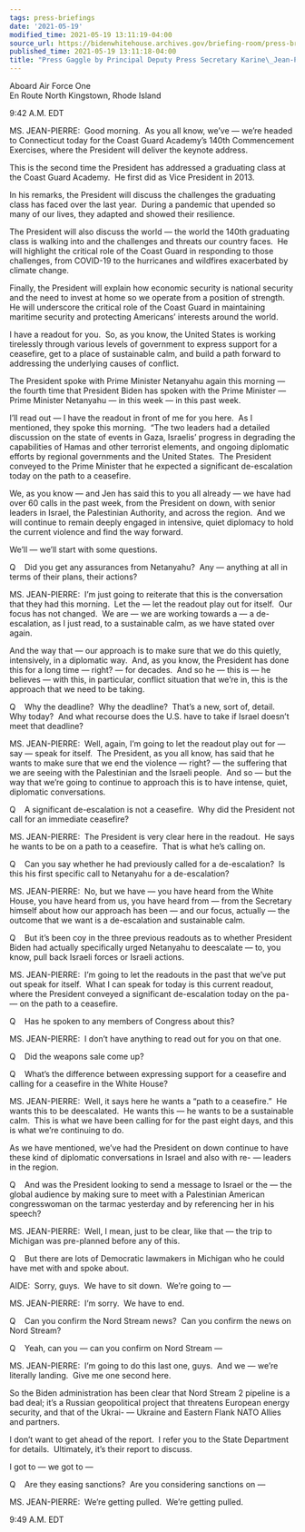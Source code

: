 ```yaml
---
tags: press-briefings
date: '2021-05-19'
modified_time: 2021-05-19 13:11:19-04:00
source_url: https://bidenwhitehouse.archives.gov/briefing-room/press-briefings/2021/05/19/press-gaggle-by-principal-deputy-press-secretary-karine-jean-pierre/
published_time: 2021-05-19 13:11:18-04:00
title: "Press Gaggle by Principal Deputy Press Secretary Karine\_Jean-Pierre"
---
```

 
Aboard Air Force One  
En Route North Kingstown, Rhode Island

9:42 A.M. EDT

MS. JEAN-PIERRE:  Good morning.  As you all know, we’ve — we’re headed
to Connecticut today for the Coast Guard Academy’s 140th Commencement
Exercises, where the President will deliver the keynote address. 

This is the second time the President has addressed a graduating class
at the Coast Guard Academy.  He first did as Vice President in 2013. 

In his remarks, the President will discuss the challenges the graduating
class has faced over the last year.  During a pandemic that upended so
many of our lives, they adapted and showed their resilience. 

The President will also discuss the world — the world the 140th
graduating class is walking into and the challenges and threats our
country faces.  He will highlight the critical role of the Coast Guard
in responding to those challenges, from COVID-19 to the hurricanes and
wildfires exacerbated by climate change. 

Finally, the President will explain how economic security is national
security and the need to invest at home so we operate from a position of
strength.  He will underscore the critical role of the Coast Guard in
maintaining maritime security and protecting Americans’ interests around
the world.

I have a readout for you.  So, as you know, the United States is working
tirelessly through various levels of government to express support for a
ceasefire, get to a place of sustainable calm, and build a path forward
to addressing the underlying causes of conflict. 

The President spoke with Prime Minister Netanyahu again this morning —
the fourth time that President Biden has spoken with the Prime Minister
— Prime Minister Netanyahu — in this week — in this past week. 

I’ll read out — I have the readout in front of me for you here.  As I
mentioned, they spoke this morning.  “The two leaders had a detailed
discussion on the state of events in Gaza, Israelis’ progress in
degrading the capabilities of Hamas and other terrorist elements, and
ongoing diplomatic efforts by regional governments and the United
States.  The President conveyed to the Prime Minister that he expected a
significant de-escalation today on the path to a ceasefire. 

We, as you know — and Jen has said this to you all already — we have had
over 60 calls in the past week, from the President on down, with senior
leaders in Israel, the Palestinian Authority, and across the region. 
And we will continue to remain deeply engaged in intensive, quiet
diplomacy to hold the current violence and find the way forward.

We’ll — we’ll start with some questions.

Q    Did you get any assurances from Netanyahu?  Any — anything at all
in terms of their plans, their actions?

MS. JEAN-PIERRE:  I’m just going to reiterate that this is the
conversation that they had this morning.  Let the — let the readout play
out for itself.  Our focus has not changed.  We are — we are working
towards a — a de-escalation, as I just read, to a sustainable calm, as
we have stated over again. 

And the way that — our approach is to make sure that we do this quietly,
intensively, in a diplomatic way.  And, as you know, the President has
done this for a long time — right? — for decades.  And so he — this is —
he believes — with this, in particular, conflict situation that we’re
in, this is the approach that we need to be taking.

Q    Why the deadline?  Why the deadline?  That’s a new, sort of,
detail.  Why today?  And what recourse does the U.S. have to take if
Israel doesn’t meet that deadline?

MS. JEAN-PIERRE:  Well, again, I’m going to let the readout play out for
— say — speak for itself.  The President, as you all know, has said that
he wants to make sure that we end the violence — right? — the suffering
that we are seeing with the Palestinian and the Israeli people.  And so
— but the way that we’re going to continue to approach this is to have
intense, quiet, diplomatic conversations.

Q    A significant de-escalation is not a ceasefire.  Why did the
President not call for an immediate ceasefire?

MS. JEAN-PIERRE:  The President is very clear here in the readout.  He
says he wants to be on a path to a ceasefire.  That is what he’s calling
on.

Q    Can you say whether he had previously called for a de-escalation? 
Is this his first specific call to Netanyahu for a de-escalation?

MS. JEAN-PIERRE:  No, but we have — you have heard from the White House,
you have heard from us, you have heard from — from the Secretary himself
about how our approach has been — and our focus, actually — the outcome
that we want is a de-escalation and sustainable calm.

Q    But it’s been coy in the three previous readouts as to whether
President Biden had actually specifically urged Netanyahu to deescalate
— to, you know, pull back Israeli forces or Israeli actions.

MS. JEAN-PIERRE:  I’m going to let the readouts in the past that we’ve
put out speak for itself.  What I can speak for today is this current
readout, where the President conveyed a significant de-escalation today
on the pa- — on the path to a ceasefire.

Q    Has he spoken to any members of Congress about this?

MS. JEAN-PIERRE:  I don’t have anything to read out for you on that one.

Q    Did the weapons sale come up?

Q    What’s the difference between expressing support for a ceasefire
and calling for a ceasefire in the White House?

MS. JEAN-PIERRE:  Well, it says here he wants a “path to a ceasefire.” 
He wants this to be deescalated.  He wants this — he wants to be a
sustainable calm.  This is what we have been calling for for the past
eight days, and this is what we’re continuing to do. 

As we have mentioned, we’ve had the President on down continue to have
these kind of diplomatic conversations in Israel and also with re- —
leaders in the region.

Q    And was the President looking to send a message to Israel or the —
the global audience by making sure to meet with a Palestinian American
congresswoman on the tarmac yesterday and by referencing her in his
speech?

MS. JEAN-PIERRE:  Well, I mean, just to be clear, like that — the trip
to Michigan was pre-planned before any of this. 

Q    But there are lots of Democratic lawmakers in Michigan who he could
have met with and spoke about.

AIDE:  Sorry, guys.  We have to sit down.  We’re going to —

MS. JEAN-PIERRE:  I’m sorry.  We have to end. 

Q    Can you confirm the Nord Stream news?  Can you confirm the news on
Nord Stream? 

Q    Yeah, can you — can you confirm on Nord Stream —

MS. JEAN-PIERRE:  I’m going to do this last one, guys.  And we — we’re
literally landing.  Give me one second here.

So the Biden administration has been clear that Nord Stream 2 pipeline
is a bad deal; it’s a Russian geopolitical project that threatens
European energy security, and that of the Ukrai- — Ukraine and Eastern
Flank NATO Allies and partners.

I don’t want to get ahead of the report.  I refer you to the State
Department for details.  Ultimately, it’s their report to discuss. 

I got to — we got to —

Q    Are they easing sanctions?  Are you considering sanctions on —

MS. JEAN-PIERRE:  We’re getting pulled.  We’re getting pulled. 

9:49 A.M. EDT
